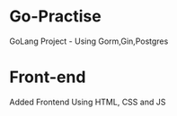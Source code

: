 # Go-Practise
GoLang Project - Using Gorm,Gin,Postgres

# Front-end
Added Frontend Using HTML, CSS and JS
